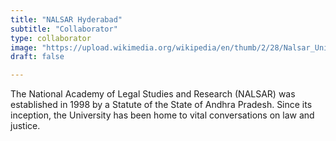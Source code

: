 ```yaml
---
title: "NALSAR Hyderabad"
subtitle: "Collaborator"
type: collaborator
image: "https://upload.wikimedia.org/wikipedia/en/thumb/2/28/Nalsar_University_of_Law.png/180px-Nalsar_University_of_Law.png"
draft: false

---
```


The National Academy of Legal Studies and Research (NALSAR) was established in 1998 by a Statute of the State of Andhra Pradesh. Since its inception, the University has been home to vital conversations on law and justice. 